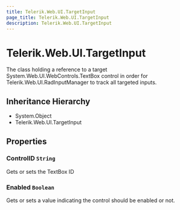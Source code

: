 ```yaml
---
title: Telerik.Web.UI.TargetInput
page_title: Telerik.Web.UI.TargetInput
description: Telerik.Web.UI.TargetInput
---
```


# Telerik.Web.UI.TargetInput

The class holding a reference to a target System.Web.UI.WebControls.TextBox control 
            in order for Telerik.Web.UI.RadInputManager to track all targeted inputs.

## Inheritance Hierarchy

* System.Object
* Telerik.Web.UI.TargetInput

## Properties

###  ControlID `String`

Gets or sets the TextBox ID

###  Enabled `Boolean`

Gets or sets a value indicating the control should be enabled or not.

